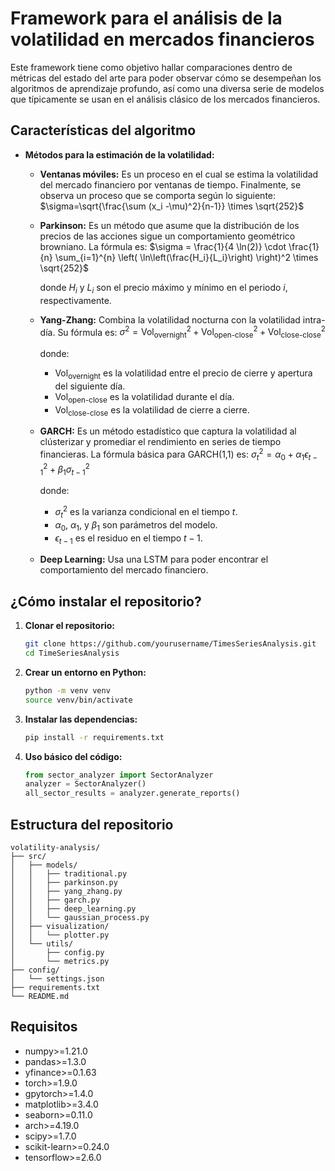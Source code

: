 # Framework para el análisis de la volatilidad en mercados financieros

Este framework tiene como objetivo hallar comparaciones dentro de métricas del estado del arte para poder observar cómo se desempeñan los algoritmos de aprendizaje profundo, así como una diversa serie de modelos que típicamente se usan en el análisis clásico de los mercados financieros.

## Características del algoritmo

* **Métodos para la estimación de la volatilidad:**
  - **Ventanas móviles:** Es un proceso en el cual se estima la volatilidad del mercado financiero por ventanas de tiempo. Finalmente, se observa un proceso que se comporta según lo siguiente:
    $\sigma=\sqrt{\frac{\sum (x_i -\mu)^2}{n-1}} \times \sqrt{252}$
  
  - **Parkinson:** Es un método que asume que la distribución de los precios de las acciones sigue un comportamiento geométrico browniano. La fórmula es:
    $\sigma = \frac{1}{4 \ln(2)} \cdot \frac{1}{n} \sum_{i=1}^{n} \left( \ln\left(\frac{H_i}{L_i}\right) \right)^2 \times \sqrt{252}$
  
    donde $H_i$ y $L_i$ son el precio máximo y mínimo en el periodo $i$, respectivamente.

  - **Yang-Zhang:** Combina la volatilidad nocturna con la volatilidad intra-día. Su fórmula es:
    $\sigma^2 = \text{Vol}_{\text{overnight}}^2 + \text{Vol}_{\text{open-close}}^2 + \text{Vol}_{\text{close-close}}^2$

    donde:
    - $\text{Vol}_{\text{overnight}}$ es la volatilidad entre el precio de cierre y apertura del siguiente día.
    - $\text{Vol}_{\text{open-close}}$ es la volatilidad durante el día.
    - $\text{Vol}_{\text{close-close}}$ es la volatilidad de cierre a cierre.

  - **GARCH:** Es un método estadístico que captura la volatilidad al clústerizar y promediar el rendimiento en series de tiempo financieras. La fórmula básica para GARCH(1,1) es:
    $\sigma_t^2 = \alpha_0 + \alpha_1 \epsilon_{t-1}^2 + \beta_1 \sigma_{t-1}^2$

    donde:
    - $\sigma_t^2$ es la varianza condicional en el tiempo $t$.
    - $\alpha_0$, $\alpha_1$, y $\beta_1$ son parámetros del modelo.
    - $\epsilon_{t-1}$ es el residuo en el tiempo $t-1$.

  - **Deep Learning:** Usa una LSTM para poder encontrar el comportamiento del mercado financiero.

## ¿Cómo instalar el repositorio?

1. **Clonar el repositorio:**
   ```bash
   git clone https://github.com/yourusername/TimesSeriesAnalysis.git
   cd TimeSeriesAnalysis
   ```

2. **Crear un entorno en Python:**
   ```bash
   python -m venv venv
   source venv/bin/activate
   ```

3. **Instalar las dependencias:**
   ```bash
   pip install -r requirements.txt
   ```

4. **Uso básico del código:**
   ```python
   from sector_analyzer import SectorAnalyzer
   analyzer = SectorAnalyzer()
   all_sector_results = analyzer.generate_reports()
   ```

## Estructura del repositorio

```
volatility-analysis/
├── src/
│   ├── models/
│   │   ├── traditional.py
│   │   ├── parkinson.py
│   │   ├── yang_zhang.py
│   │   ├── garch.py
│   │   ├── deep_learning.py
│   │   └── gaussian_process.py
│   ├── visualization/
│   │   └── plotter.py
│   └── utils/
│       ├── config.py
│       └── metrics.py
├── config/
│   └── settings.json
├── requirements.txt
└── README.md
```

## Requisitos

* numpy>=1.21.0
* pandas>=1.3.0
* yfinance>=0.1.63
* torch>=1.9.0
* gpytorch>=1.4.0
* matplotlib>=3.4.0
* seaborn>=0.11.0
* arch>=4.19.0
* scipy>=1.7.0
* scikit-learn>=0.24.0
* tensorflow>=2.6.0

